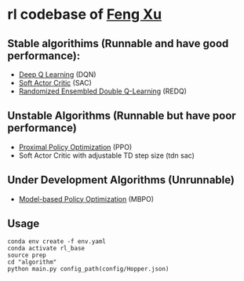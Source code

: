 # rl codebase of [Feng Xu](mailto:xufeng@lamda.nju.edu.cn)

## Stable algorithims (Runnable and have good performance):
* [Deep Q Learning](https://arxiv.org/abs/1312.5602) (DQN) 
* [Soft Actor Critic](https://arxiv.org/abs/1801.01290) (SAC)
* [Randomized Ensembled Double Q-Learning](https://arxiv.org/abs/2101.05982) (REDQ)


## Unstable Algorithms (Runnable but have poor performance)
* [Proximal Policy Optimization](https://arxiv.org/abs/1707.06347) (PPO)
* Soft Actor Critic with adjustable TD step size (tdn sac)

## Under Development Algorithms (Unrunnable)
* [Model-based Policy Optimization](https://arxiv.org/abs/1906.08253) (MBPO)

## Usage
``` shell
conda env create -f env.yaml 
conda activate rl_base
source prep
cd "algorithm"
python main.py config_path(config/Hopper.json)  
```